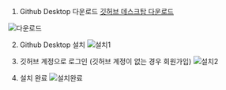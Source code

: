 1. Github Desktop 다운로드
[깃허브 데스크탑 다운로드](https://desktop.github.com/)

![다운로드](https://user-images.githubusercontent.com/10369681/125906166-b9854fb2-9b5f-4a25-87fe-c318ee0e5090.png)


2. Github Desktop 설치
![설치1](https://user-images.githubusercontent.com/10369681/125906206-419e3310-db70-4a7c-a29a-11bf82f18612.png)


3. 깃허브 계정으로 로그인 (깃허브 계정이 없는 경우 회원가입)
![설치2](https://user-images.githubusercontent.com/10369681/125906223-1be740f2-ba8b-4c81-8b62-90095eaddd34.png)


4. 설치 완료
![설치완료](https://user-images.githubusercontent.com/10369681/125906232-9ef199a5-5bb4-4091-a6ec-475b93c3247b.png)